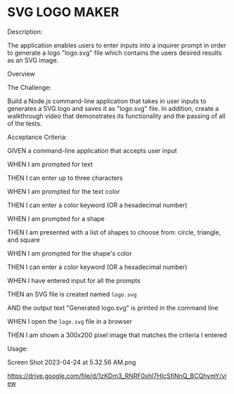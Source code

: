 # SVG LOGO MAKER
Description:

The application enables users to enter inputs into a inquirer prompt in order to generate a logo "logo.svg" file which contains the users desired results as an SVG image.

Overview

The Challenge:

Build a Node.js command-line application that takes in user inputs to generates a SVG logo and saves it as "logo.svg" file. In addition, create a walkthrough video that demonstrates its functionality and the passing of all of the tests.

Acceptance Criteria:

GIVEN a command-line application that accepts user input

WHEN I am prompted for text

THEN I can enter up to three characters

WHEN I am prompted for the text color

THEN I can enter a color keyword (OR a hexadecimal number)

WHEN I am prompted for a shape

THEN I am presented with a list of shapes to choose from: circle, triangle, and square

WHEN I am prompted for the shape's color

THEN I can enter a color keyword (OR a hexadecimal number)

WHEN I have entered input for all the prompts

THEN an SVG file is created named `logo.svg`

AND the output text "Generated logo.svg" is printed in the command line

WHEN I open the `logo.svg` file in a browser

THEN I am shown a 300x200 pixel image that matches the criteria I entered

Usage:

Screen Shot 2023-04-24 at 5.32.56 AM.png

https://drive.google.com/file/d/1zKDm3_RNRF0xhl7HIcSfiNnQ_BCQhymY/view